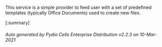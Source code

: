 






This service is a simple provider to feed user with a set of predefined templates (typically Office Documents) used to create new files.

[:summary]

###### Auto generated by Pydio Cells Enterprise Distribution v2.2.3 on 10-Mar-2021

